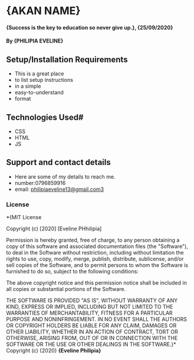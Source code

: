 # {AKAN NAME}
#### {Success is the key to education so never give up.}, {25/09/2020}
#### By **{PHILIPIA EVELINE}**
## Setup/Installation Requirements
* This is a great place
* to list setup instructions
* in a simple
* easy-to-understand
* format
## Technologies Used#
* CSS
* HTML
* JS
## Support and contact details
* Here are some of my details to reach me.
*  number:0796859916
* email: philipiaeveline13@gmail.com3
### License
*{MIT License

Copyright (c) [2020] [Eveline PHhilipia]

Permission is hereby granted, free of charge, to any person obtaining a copy
of this software and associated documentation files (the "Software"), to deal
in the Software without restriction, including without limitation the rights
to use, copy, modify, merge, publish, distribute, sublicense, and/or sell
copies of the Software, and to permit persons to whom the Software is
furnished to do so, subject to the following conditions:

The above copyright notice and this permission notice shall be included in all
copies or substantial portions of the Software.

THE SOFTWARE IS PROVIDED "AS IS", WITHOUT WARRANTY OF ANY KIND, EXPRESS OR
IMPLIED, INCLUDING BUT NOT LIMITED TO THE WARRANTIES OF MERCHANTABILITY,
FITNESS FOR A PARTICULAR PURPOSE AND NONINFRINGEMENT. IN NO EVENT SHALL THE
AUTHORS OR COPYRIGHT HOLDERS BE LIABLE FOR ANY CLAIM, DAMAGES OR OTHER
LIABILITY, WHETHER IN AN ACTION OF CONTRACT, TORT OR OTHERWISE, ARISING FROM,
OUT OF OR IN CONNECTION WITH THE SOFTWARE OR THE USE OR OTHER DEALINGS IN THE
SOFTWARE.}*
Copyright (c) {2020} **{Eveline Philipia}**